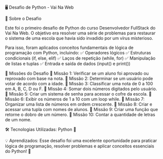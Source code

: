 🖥️ Desafio de Python - Vai Na Web

📌 Sobre o Desafio

Este foi o primeiro desafio de Python do curso Desenvolvedor FullStack do Vai Na Web. O objetivo era resolver uma série de problemas para restaurar o sistema de uma escola que havia sido invadido por um vírus misterioso.

Para isso, foram aplicados conceitos fundamentais de lógica de programação com Python, incluindo:
✅ Operadores lógicos
✅ Estruturas condicionais (if, else, elif)
✅ Laços de repetição (while, for)
✅ Manipulação de listas e tuplas
✅ Entrada e saída de dados (input() e print())

🚀 Missões do Desafio
🔹 Missão 1: Verificar se um aluno foi aprovado ou reprovado com base na nota.
🔹 Missão 2: Determinar se um usuário pode votar de acordo com a idade.
🔹 Missão 3: Classificar uma nota de 0 a 100 em A, B, C, D ou F.
🔹 Missão 4: Somar dois números digitados pelo usuário.
🔹 Missão 5: Criar um sistema de senha para acessar o cofre da escola.
🔹 Missão 6: Exibir os números de 1 a 10 com um loop while.
🔹 Missão 7: Organizar uma lista de números em ordem crescente.
🔹 Missão 8: Criar e acessar uma tupla com nomes de alunos.
🔹 Missão 9: Criar uma função que retorne o dobro de um número.
🔹 Missão 10: Contar a quantidade de letras de um nome.

🛠️ Tecnologias Utilizadas: 
Python 🐍

💡 Aprendizados: 
Esse desafio foi uma excelente oportunidade para praticar lógica de programação, resolver problemas e aplicar conceitos essenciais do Python! 🚀
